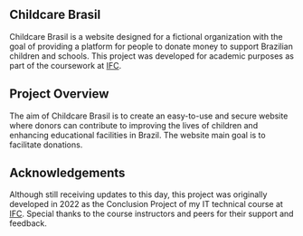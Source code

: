 ## Childcare Brasil

Childcare Brasil is a website designed for a fictional organization with the goal of providing a platform for people to donate money to support Brazilian children and schools. This project was developed for academic purposes as part of the coursework at <a href='https://ifc.edu.br/'>IFC</a>.

## Project Overview

The aim of Childcare Brasil is to create an easy-to-use and secure website where donors can contribute to improving the lives of children and enhancing educational facilities in Brazil. The website main goal is to facilitate donations.


## Acknowledgements

Although still receiving updates to this day, this project was originally developed in 2022 as the Conclusion Project of my IT technical course at <a href='https://ifc.edu.br/'>IFC</a>.
Special thanks to the course instructors and peers for their support and feedback.

<!--# projeto-childcarebrasil

## 1
```
cd server
```

### 2
```
npm i
```

### 3
```
npx prisma generate
```
### 4
```
npm run start
```

### 5
```
cd ..
```

### 7
```
cd client
```

### 6
```
npm i
```

### 7
```
npm run serve
```

### Customize configuration
See [Configuration Reference](https://cli.vuejs.org/config/).
